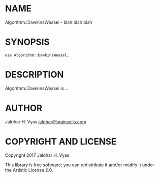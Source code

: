 NAME
====

Algorithm::DawkinsWeasel - blah blah blah

SYNOPSIS
========

    use Algorithm::DawkinsWeasel;

DESCRIPTION
===========

Algorithm::DawkinsWeasel is ...

AUTHOR
======

Jaldhar H. Vyas <jaldhar@braincells.com>

COPYRIGHT AND LICENSE
=====================

Copyright 2017 Jaldhar H. Vyas

This library is free software; you can redistribute it and/or modify it under the Artistic License 2.0.
